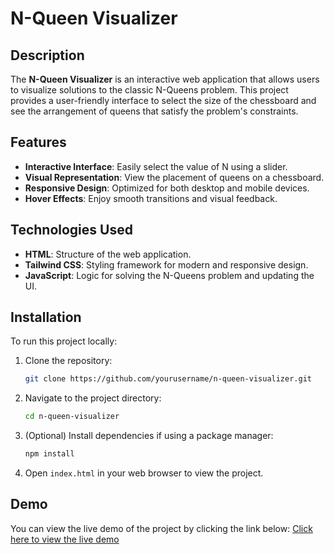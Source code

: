 # N-Queen Visualizer

## Description
The **N-Queen Visualizer** is an interactive web application that allows users to visualize solutions to the classic N-Queens problem. This project provides a user-friendly interface to select the size of the chessboard and see the arrangement of queens that satisfy the problem's constraints.

## Features
- **Interactive Interface**: Easily select the value of N using a slider.
- **Visual Representation**: View the placement of queens on a chessboard.
- **Responsive Design**: Optimized for both desktop and mobile devices.
- **Hover Effects**: Enjoy smooth transitions and visual feedback.

## Technologies Used
- **HTML**: Structure of the web application.
- **Tailwind CSS**: Styling framework for modern and responsive design.
- **JavaScript**: Logic for solving the N-Queens problem and updating the UI.

## Installation
To run this project locally:

1. Clone the repository:
   ```bash
   git clone https://github.com/yourusername/n-queen-visualizer.git

2. Navigate to the project directory:
   ```bash
   cd n-queen-visualizer

3. (Optional) Install dependencies if using a package manager:
   ```bash
   npm install

4. Open `index.html` in your web browser to view the project.

## Demo
You can view the live demo of the project by clicking the link below:
[Click here to view the live demo](https://hemang-bajaniya.github.io/N-Queen-Visualization/)
